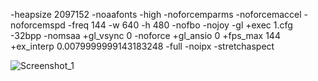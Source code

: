 -heapsize 2097152 -noaafonts -high -noforcemparms -noforcemaccel -noforcemspd -freq 144 -w 640 -h 480 -nofbo -nojoy -gl +exec 1.cfg -32bpp -nomsaa +gl_vsync 0 -noforce +gl_ansio 0 +fps_max 144 +ex_interp 0.0079999999143183248 -full -noipx -stretchaspect

![Screenshot_1](https://github.com/user-attachments/assets/ad55f0e7-6837-488e-8c7d-a5c821ace5fe)
